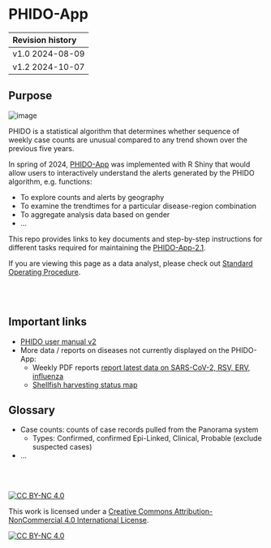 # PHIDO-App

|Revision history|
| :-- |
|v1.0 2024-08-09|
|v1.2 2024-10-07|

## Purpose

![image](https://github.com/user-attachments/assets/c63f0e71-71c4-4933-9142-0292eea34883)


PHIDO is a statistical algorithm that determines whether sequence of weekly case counts are unusual compared to any trend shown over the previous five years. 

In spring of 2024, [PHIDO-App](https://bccdc.shinyapps.io/PHIDO/) was implemented with R Shiny that would allow users to interactively understand the alerts generated by the PHIDO algorithm, e.g. functions:
- To explore counts and alerts by geography
- To examine the trendtimes for a particular disease-region combination
- To aggregate analysis data based on gender
- ...  

This repo provides links to key documents and step-by-step instructions for different tasks required for maintaining the [PHIDO-App-2.1](https://bccdc.shinyapps.io/PHIDO/).

If you are viewing this page as a data analyst, please check out [Standard Operating Procedure](sop.md).

<br><br>


## Important links

- [PHIDO user manual v2](https://healthbc.sharepoint.com/sites/BCCDCDataAnalyticsServicePHSA/_layouts/15/download.aspx?SourceUrl=/sites/BCCDCDataAnalyticsServicePHSA/Epidemiological%20Methods/PHIDO%20user%20manual%20V2%20for%20sharepoint.pdf)
- More data / reports on diseases not currently displayed on the PHIDO-App:
    - Weekly PDF reports [report latest data on SARS-CoV-2, RSV, ERV, influenza](http://www.bccdc.ca/Health-Info-Site/Documents/Respiratory_data/respiratory_surveillance_2024-10-03.pdf)
    - [Shellfish harvesting status map](http://www.bccdc.ca/health-professionals/professional-resources/shellfish-harvesting-sites-status-map)


## Glossary

- Case counts: counts of case records pulled from the Panorama system
    - Types: Confirmed, confirmed Epi-Linked, Clinical, Probable (exclude suspected cases)
- ... 


<br><br>

[![CC BY-NC 4.0][cc-by-nc-shield]][cc-by-nc]

This work is licensed under a
[Creative Commons Attribution-NonCommercial 4.0 International License][cc-by-nc].

[![CC BY-NC 4.0][cc-by-nc-image]][cc-by-nc]

[cc-by-nc]: https://creativecommons.org/licenses/by-nc/4.0/
[cc-by-nc-image]: https://licensebuttons.net/l/by-nc/4.0/88x31.png
[cc-by-nc-shield]: https://img.shields.io/badge/License-CC%20BY--NC%204.0-lightgrey.svg
